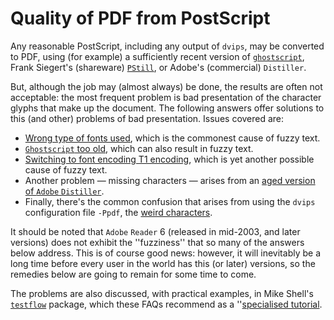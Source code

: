 # Quality of PDF from PostScript




Any reasonable PostScript, including any output of `dvips`, may be
converted to PDF, using (for example) a sufficiently recent
version of [`ghostscript`](http://www.ghostscript.com/),
Frank Siegert's (shareware)
[`PStill`](http://www.pstill.com/), or Adobe's (commercial)
`Distiller`.


But, although the job may (almost always) be done, the results are
often not acceptable: the most frequent problem is bad presentation of
the character glyphs that make up the document.  The following answers
offer solutions to this (and other) problems of bad presentation.
Issues covered are:
  

-  [Wrong type of fonts used](./FAQ-fuzzy-type3.html), which is
    the commonest cause of fuzzy text.
-  [`Ghostscript` too old](./FAQ-fuzzy-gs.html),
    which can also result in fuzzy text.
-  [Switching to font encoding T1 encoding](./FAQ-fuzzy-T1.html),
    which is yet another possible cause of fuzzy text.
-  Another problem&nbsp;&mdash; missing characters&nbsp;&mdash; arises from an
    [aged version of `Adobe`&nbsp;`Distiller`](./FAQ-distill-prob.html).
-  Finally, there's the common confusion that arises from using the
    `dvips` configuration file `-Ppdf`, the 
    [weird characters](./FAQ-charshift.html).


It should be noted that `Adobe` 
`Reader`&nbsp;6 (released in mid-2003, and later versions) does
not exhibit the ''fuzziness'' that so many of the answers below
address.  This is of course good news: however, it will inevitably be
a long time before every user in the world has this (or later)
versions, so the remedies below are going to remain for some time to
come.


The problems are also discussed, with practical examples, in Mike
Shell's [`testflow`](http://ctan.org/pkg/testflow) package, which these FAQs recommend as a
''[specialised tutorial](./FAQ-tutbitslatex.html).




